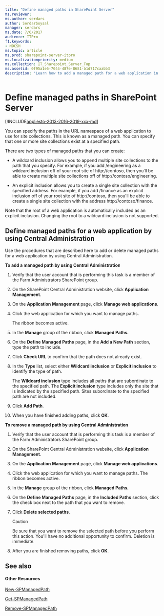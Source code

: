 ```yaml
---
title: "Define managed paths in SharePoint Server"
ms.reviewer: 
ms.author: serdars
author: SerdarSoysal
manager: serdars
ms.date: 7/6/2017
audience: ITPro
f1.keywords:
- NOCSH
ms.topic: article
ms.prod: sharepoint-server-itpro
ms.localizationpriority: medium
ms.collection: IT_Sharepoint_Server_Top
ms.assetid: 0f95a1e6-7044-487e-8681-b1d717caabb3
description: "Learn how to add a managed path for a web application in SharePoint Server."
---
```


# Define managed paths in SharePoint Server

[!INCLUDE[appliesto-2013-2016-2019-xxx-md](../includes/appliesto-2013-2016-2019-xxx-md.md)]
  
You can specify the paths in the URL namespace of a web application to use for site collections. This is known as a managed path. You can specify that one or more site collections exist at a specified path.
  
There are two types of managed paths that you can create:
  
- A wildcard inclusion allows you to append multiple site collections to the path that you specify. For example, if you add /engineering as a wildcard inclusion off of your root site of http://contoso, then you'll be able to create multiple site collections off of http://contoso/engineering. 
    
- An explicit inclusion allows you to create a single site collection with the specified address. For example, if you add /finance as an explicit inclusion off of your root site of http://contoso, then you'll be able to create a single site collection with the address http://contoso/finance. 
    
Note that the root of a web application is automatically included as an explicit inclusion. Changing the root to a wildcard inclusion is not supported.
  
## Define managed paths for a web application by using Central Administration
<a name="section1"> </a>

Use the procedures that are described here to add or delete managed paths for a web application by using Central Administration.
  
 **To add a managed path by using Central Administration**
  
1. Verify that the user account that is performing this task is a member of the Farm Administrators SharePoint group.
    
2. On the SharePoint Central Administration website, click **Application Management**.
    
3. On the **Application Management** page, click **Manage web applications**.
    
4. Click the web application for which you want to manage paths.
    
    The ribbon becomes active.
    
5. In the **Manage** group of the ribbon, click **Managed Paths**.
    
6. On the **Define Managed Paths** page, in the **Add a New Path** section, type the path to include. 
    
7. Click **Check URL** to confirm that the path does not already exist. 
    
8. In the **Type** list, select either **Wildcard inclusion** or **Explicit inclusion** to identify the type of path. 
    
    The **Wildcard inclusion** type includes all paths that are subordinate to the specified path. The **Explicit inclusion** type includes only the site that is indicated by the specified path. Sites subordinate to the specified path are not included. 
    
9. Click **Add Path**.
    
10. When you have finished adding paths, click **OK**.
    
 **To remove a managed path by using Central Administration**
  
1. Verify that the user account that is performing this task is a member of the Farm Administrators SharePoint group.
    
2. On the SharePoint Central Administration website, click **Application Management**.
    
3. On the **Application Management** page, click **Manage web applications**.
    
4. Click the web application for which you want to manage paths. The ribbon becomes active.
    
5. In the **Manage** group of the ribbon, click **Managed Paths**.
    
6. On the **Define Managed Paths** page, in the **Included Paths** section, click the check box next to the path that you want to remove. 
    
7. Click **Delete selected paths**.
    
    > [!CAUTION]
    > Be sure that you want to remove the selected path before you perform this action. You'll have no additional opportunity to confirm. Deletion is immediate. 
  
8. After you are finished removing paths, click **OK**.
    
## See also
<a name="section1"> </a>

#### Other Resources

[New-SPManagedPath](/powershell/module/sharepoint-server/New-SPManagedPath?view=sharepoint-ps)
  
[Get-SPManagedPath](/powershell/module/sharepoint-server/Get-SPManagedPath?view=sharepoint-ps)
  
[Remove-SPManagedPath](/powershell/module/sharepoint-server/Remove-SPManagedPath?view=sharepoint-ps)

